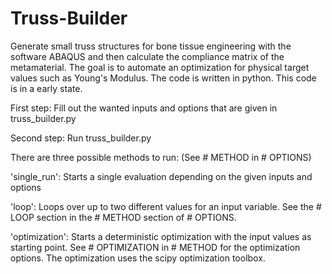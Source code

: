 # Truss-Builder
Generate small truss structures for bone tissue engineering with the software ABAQUS and then calculate the compliance matrix of the metamaterial. The goal is to automate an optimization for physical target values such as Young's Modulus.
The code is written in python.
This code is in a early state.

First step: Fill out the wanted inputs and options that are given in truss_builder.py

Second step: Run truss_builder.py

There are three possible methods to run: (See # METHOD in # OPTIONS)

'single_run': Starts a single evaluation depending on the given inputs and options

'loop': Loops over up to two different values for an input variable. See the # LOOP section in the # METHOD section of # OPTIONS.

'optimization': Starts a deterministic optimization with the input values as starting point. See # OPTIMIZATION in # METHOD for the optimization options. The optimization uses the scipy optimization toolbox.

